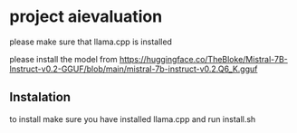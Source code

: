 # project aievaluation
please make sure that llama.cpp is installed

please install the model from https://huggingface.co/TheBloke/Mistral-7B-Instruct-v0.2-GGUF/blob/main/mistral-7b-instruct-v0.2.Q6_K.gguf

## Instalation
to install make sure you have installed llama.cpp and run install.sh
